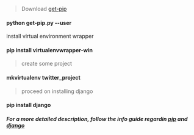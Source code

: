 > Download [get-pip](https://pip.pypa.io/en/latest/installing/#id7) <br/>
#### python get-pip.py --user<br/>
install virtual environment wrapper<br/> 
#### pip install virtualenvwrapper-win<br/>
> create some project<br/>
#### mkvirtualenv twitter_project<br/>
> proceed on installing django<br/>
#### pip install django<br/>

##### For a more detailed description, follow the info guide regardin [pip](https://pip.pypa.io/en/latest/installing/) and [django](https://docs.djangoproject.com/en/2.1/howto/windows/)
